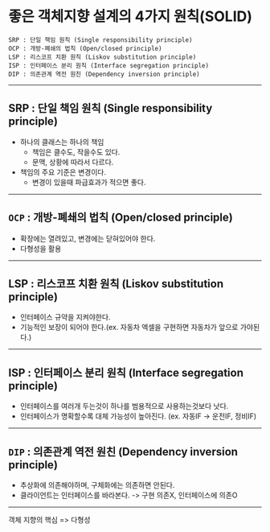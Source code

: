 # 좋은 객체지향 설계의 4가지 원칙(SOLID)
```
SRP : 단일 책임 원칙 (Single responsibility principle)
OCP : 개방-폐쇄의 법칙 (Open/closed principle)
LSP : 리스코프 치환 원칙 (Liskov substitution principle)
ISP : 인터페이스 분리 원칙 (Interface segregation principle)
DIP : 의존관계 역전 원친 (Dependency inversion principle)
```
---
## SRP : 단일 책임 원칙 (Single responsibility principle)
- 하나의 클래스는 하나의 책임
  - 책임은 클수도, 작을수도 있다.
  - 문맥, 상황에 따라서 다르다.
- 책임의 주요 기준은 변경이다.
  - 변경이 있을때 파급효과가 적으면 좋다.
---
## `OCP` : 개방-폐쇄의 법칙 (Open/closed principle)
- 확장에는 열려있고, 변경에는 닫혀있어야 한다.
- 다형성을 활용
---
## LSP : 리스코프 치환 원칙 (Liskov substitution principle)
- 인터페이스 규약을 지켜야한다.
- 기능적인 보장이 되어야 한다.(ex. 자동차 엑셀을 구현하면 자동차가 앞으로 가야된다.)
---
## ISP : 인터페이스 분리 원칙 (Interface segregation principle)
- 인터페이스를 여러개 두는것이 하나를 범용적으로 사용하는것보다 낫다.
- 인터페이스가 명확할수록 대체 가능성이 높아진다. (ex. 자동IF -> 운전IF, 정비IF)
---
## `DIP` : 의존관계 역전 원친 (Dependency inversion principle)
- 추상화에 의존해야하며, 구체화에는 의존하면 안된다. 
- 클라이언트는 인터페이스를 바라본다. -> 구현 의존X, 인터페이스에 의존O
---

객체 지향의 핵심 => 다형성